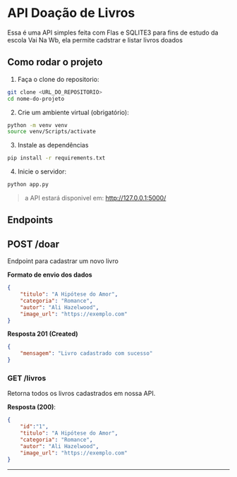 # API Doação de Livros 

Essa é uma API simples feita com Flas e SQLITE3 para fins de estudo da escola Vai Na Wb, ela permite cadstrar e listar livros doados

## Como rodar o projeto 

1. Faça o clone do repositorio: 
```bash 
git clone <URL_DO_REPOSITORIO>
cd nome-do-projeto
```

2. Crie um ambiente virtual (obrigatório):
```bash 
python -m venv venv
source venv/Scripts/activate 
```

3. Instale as dependências 
```bash
pip install -r requirements.txt
```

4. Inicie o servidor:
```bash 
python app.py 
```

> a API estará disponivel em: http://127.0.0.1:5000/

## Endpoints 

## POST /doar

Endpoint para cadastrar um novo livro 

**Formato de envio dos dados**
```json
{
    "titulo": "A Hipótese do Amor",
    "categoria": "Romance",
    "autor": "Ali Hazelwood",
    "image_url": "https://exemplo.com"
}
```

**Resposta 201 (Created)**
```json
{
    "mensagem": "Livro cadastrado com sucesso"
}
```
### GET /livros

Retorna todos os livros cadastrados em nossa API.

**Resposta (200)**:
```json
{
    "id":"1",
    "titulo": "A Hipótese do Amor",
    "categoria": "Romance",
    "autor": "Ali Hazelwood",
    "image_url": "https://exemplo.com"
}
```

---



